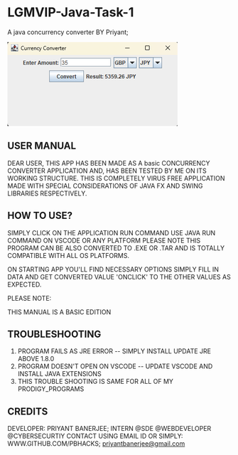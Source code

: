 # LGMVIP-Java-Task-1
A java concurrency converter BY Priyant;



![Alt text](https://github.com/Pbhacks/LGMVIP-Java-Task-1/blob/main/1.png)
 
 USER MANUAL
-------------

DEAR USER,
THIS APP HAS BEEN MADE AS A basic CONCURRENCY CONVERTER APPLICATION AND, HAS BEEN TESTED BY ME 
ON ITS WORKING STRUCTURE.
THIS IS COMPLETELY VIRUS FREE APPLICATION MADE WITH SPECIAL CONSIDERATIONS OF JAVA FX
AND SWING LIBRARIES RESPECTIVELY.

 HOW TO USE?
-------------
SIMPLY CLICK ON THE APPLICATION RUN COMMAND USE JAVA RUN COMMAND ON VSCODE OR ANY PLATFORM
PLEASE NOTE THIS PROGRAM CAN BE ALSO CONVERTED TO .EXE OR .TAR AND IS TOTALLY COMPATIBLE
WITH ALL OS PLATFORMS.

ON STARTING APP YOU'LL FIND NECESSARY OPTIONS SIMPLY FILL IN DATA
AND GET CONVERTED VALUE 'ONCLICK' TO THE OTHER VALUES AS EXPECTED.

PLEASE NOTE:

THIS MANUAL IS A BASIC EDITION

 TROUBLESHOOTING
-----------------
1. PROGRAM FAILS AS JRE ERROR -- SIMPLY INSTALL UPDATE JRE ABOVE 1.8.0
2. PROGRAM DOESN'T OPEN ON VSCODE -- UPDATE VSCODE AND INSTALL JAVA EXTENSIONS
3. THIS TROUBLE SHOOTING IS SAME FOR ALL OF MY PRODIGY_PROGRAMS

 CREDITS
---------

DEVELOPER: PRIYANT BANERJEE;
INTERN @SDE @WEBDEVELOPER @CYBERSECURTIY
CONTACT USING EMAIL ID OR SIMPLY: WWW.GITHUB.COM/PBHACKS;
priyantbanerjee@gmail.com
